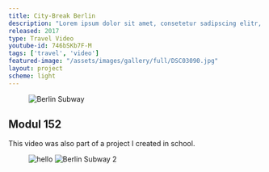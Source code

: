 ```yaml
---
title: City-Break Berlin
description: "Lorem ipsum dolor sit amet, consetetur sadipscing elitr, sed diam nonumy eirmod tempor invidunt ut labore et dolore magna aliquyam erat, sed diam voluptua. At vero eos et accusam et justo duo dolores et ea rebum. Stet clita kasd gubergren"
released: 2017
type: Travel Video
youtube-id: 746bSKb7F-M
tags: ['travel', 'video']
featured-image: "/assets/images/gallery/full/DSC03090.jpg"
layout: project
scheme: light
---
```

<figure class="wide">
    <img src="{{ site.url }}/assets/images/projects/berlin/berlin1.png" alt="Berlin Subway" />
</figure>

## Modul 152
This video was also part of a project I created in school. 

<figure class="wide">
    <img src="{{ site.url }}/assets/images/filming.png" alt="hello" />
    <img src="{{ site.url }}/assets/images/projects/berlin/berlin1.png" alt="Berlin Subway 2" />
</figure>